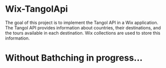 # Wix-TangolApi
The goal of this project is to implement the Tangol API in a Wix application. The Tangol API provides information about countries, their destinations, and the tours available in each destination. Wix collections are used to store this information.

# Without Bathching in progress...
